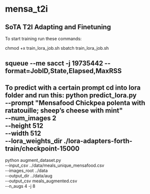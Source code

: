 # mensa_t2i
SoTA T2I Adapting and Finetuning
--------------------------------------------------------------------------------------------------------------------
To start training run these commands:

chmod +x train_lora_job.sh
sbatch train_lora_job.sh


squeue --me
sacct -j 19735442 --format=JobID,State,Elapsed,MaxRSS
--------------------------------------------------------------------------------------------------------------------
To predict with a certain prompt cd into lora folder and run this:
python predict_lora.py \
  --prompt "Mensafood Chickpea polenta with ratatouille; sheep’s cheese with mint" \
  --num_images 2 \
  --height 512 \
  --width 512 \
  --lora_weights_dir ./lora-adapters-forth-train/checkpoint-15000
--------------------------------------------------------------------------------------------------------------------
python augment_dataset.py \
    --input_csv  ../data/meals_unique_mensafood.csv \
    --images_root ../data \
    --output_dir ../data/aug \
    --output_csv  meals_augmented.csv \
    --n_augs 4 -j 8
